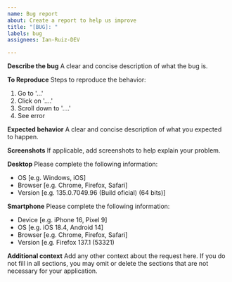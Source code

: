 ```yaml
---
name: Bug report
about: Create a report to help us improve
title: "[BUG]: "
labels: bug
assignees: Ian-Ruiz-DEV

---
```


**Describe the bug**
A clear and concise description of what the bug is.

**To Reproduce**
Steps to reproduce the behavior:
1. Go to '...'
2. Click on '....'
3. Scroll down to '....'
4. See error

**Expected behavior**
A clear and concise description of what you expected to happen.

**Screenshots**
If applicable, add screenshots to help explain your problem.

**Desktop**
 Please complete the following information:
 - OS [e.g. Windows, iOS]
 - Browser [e.g. Chrome, Firefox, Safari]
 - Version [e.g. 135.0.7049.96 (Build oficial) (64 bits)]

**Smartphone**
 Please complete the following information:
 - Device [e.g. iPhone 16, Pixel 9]
 - OS [e.g. iOS 18.4, Android 14]
 - Browser [e.g. Chrome, Firefox, Safari]
 - Version [e.g. Firefox 137.1 (53321)

**Additional context**
Add any other context about the request here. If you do not fill in all sections, you may omit or delete the sections that are not necessary for your application.

